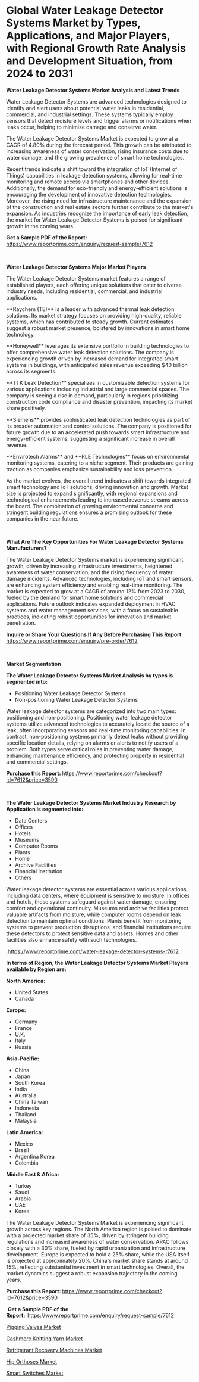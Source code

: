 <p><h1>Global Water Leakage Detector Systems Market by Types, Applications, and Major Players, with Regional Growth Rate Analysis and Development Situation, from 2024 to 2031</h1></p><p><strong>Water Leakage Detector Systems Market Analysis and Latest Trends</strong></p>
<p><p>Water Leakage Detector Systems are advanced technologies designed to identify and alert users about potential water leaks in residential, commercial, and industrial settings. These systems typically employ sensors that detect moisture levels and trigger alarms or notifications when leaks occur, helping to minimize damage and conserve water. </p><p>The Water Leakage Detector Systems Market is expected to grow at a CAGR of 4.80% during the forecast period. This growth can be attributed to increasing awareness of water conservation, rising insurance costs due to water damage, and the growing prevalence of smart home technologies. </p><p>Recent trends indicate a shift toward the integration of IoT (Internet of Things) capabilities in leakage detection systems, allowing for real-time monitoring and remote access via smartphones and other devices. Additionally, the demand for eco-friendly and energy-efficient solutions is encouraging the development of innovative detection technologies. Moreover, the rising need for infrastructure maintenance and the expansion of the construction and real estate sectors further contribute to the market's expansion. As industries recognize the importance of early leak detection, the market for Water Leakage Detector Systems is poised for significant growth in the coming years.</p></p>
<p><strong>Get a Sample PDF of the Report:&nbsp;</strong> <a href="https://www.reportprime.com/enquiry/request-sample/7612?utm_campaign=1464&utm_medium=2&utm_source=Github&utm_content=ia&utm_term=10102024&utm_id=water-leakage-detector-systems">https://www.reportprime.com/enquiry/request-sample/7612</a></p>
<p>&nbsp;</p>
<p><strong>Water Leakage Detector Systems Major Market Players</strong></p>
<p><p>The Water Leakage Detector Systems market features a range of established players, each offering unique solutions that cater to diverse industry needs, including residential, commercial, and industrial applications. </p><p>**Raychem (TE)** is a leader with advanced thermal leak detection solutions. Its market strategy focuses on providing high-quality, reliable systems, which has contributed to steady growth. Current estimates suggest a robust market presence, bolstered by innovations in smart home technology.</p><p>**Honeywell** leverages its extensive portfolio in building technologies to offer comprehensive water leak detection solutions. The company is experiencing growth driven by increased demand for integrated smart systems in buildings, with anticipated sales revenue exceeding $40 billion across its segments.</p><p>**TTK Leak Detection** specializes in customizable detection systems for various applications including industrial and large commercial spaces. The company is seeing a rise in demand, particularly in regions prioritizing construction code compliance and disaster prevention, impacting its market share positively.</p><p>**Siemens** provides sophisticated leak detection technologies as part of its broader automation and control solutions. The company is positioned for future growth due to an accelerated push towards smart infrastructure and energy-efficient systems, suggesting a significant increase in overall revenue.</p><p>**Envirotech Alarms** and **RLE Technologies** focus on environmental monitoring systems, catering to a niche segment. Their products are gaining traction as companies emphasize sustainability and loss prevention.</p><p>As the market evolves, the overall trend indicates a shift towards integrated smart technology and IoT solutions, driving innovation and growth. Market size is projected to expand significantly, with regional expansions and technological enhancements leading to increased revenue streams across the board. The combination of growing environmental concerns and stringent building regulations ensures a promising outlook for these companies in the near future.</p></p>
<p>&nbsp;</p>
<p><strong>What Are The Key Opportunities For Water Leakage Detector Systems Manufacturers?</strong></p>
<p><p>The Water Leakage Detector Systems market is experiencing significant growth, driven by increasing infrastructure investments, heightened awareness of water conservation, and the rising frequency of water damage incidents. Advanced technologies, including IoT and smart sensors, are enhancing system efficiency and enabling real-time monitoring. The market is expected to grow at a CAGR of around 12% from 2023 to 2030, fueled by the demand for smart home solutions and commercial applications. Future outlook indicates expanded deployment in HVAC systems and water management services, with a focus on sustainable practices, indicating robust opportunities for innovation and market penetration.</p></p>
<p><strong>Inquire or Share Your Questions If Any Before Purchasing This Report:</strong> <a href="https://www.reportprime.com/enquiry/pre-order/7612?utm_campaign=1464&utm_medium=2&utm_source=Github&utm_content=ia&utm_term=10102024&utm_id=water-leakage-detector-systems">https://www.reportprime.com/enquiry/pre-order/7612</a></p>
<p>&nbsp;</p>
<p><strong>Market Segmentation</strong></p>
<p><strong>The Water Leakage Detector Systems Market Analysis by types is segmented into:</strong></p>
<p><ul><li>Positioning Water Leakage Detector Systems</li><li>Non-positioning Water Leakage Detector Systems</li></ul></p>
<p><p>Water leakage detector systems are categorized into two main types: positioning and non-positioning. Positioning water leakage detector systems utilize advanced technologies to accurately locate the source of a leak, often incorporating sensors and real-time monitoring capabilities. In contrast, non-positioning systems primarily detect leaks without providing specific location details, relying on alarms or alerts to notify users of a problem. Both types serve critical roles in preventing water damage, enhancing maintenance efficiency, and protecting property in residential and commercial settings.</p></p>
<p><strong>Purchase this Report:&nbsp;</strong><a href="https://www.reportprime.com/checkout?id=7612&price=3590&utm_campaign=1464&utm_medium=2&utm_source=Github&utm_content=ia&utm_term=10102024&utm_id=water-leakage-detector-systems">https://www.reportprime.com/checkout?id=7612&price=3590</a></p>
<p>&nbsp;</p>
<p><strong>The Water Leakage Detector Systems Market Industry Research by Application is segmented into:</strong></p>
<p><ul><li>Data Centers</li><li>Offices</li><li>Hotels</li><li>Museums</li><li>Computer Rooms</li><li>Plants</li><li>Home</li><li>Archive Facilities</li><li>Financial Institution</li><li>Others</li></ul></p>
<p><p>Water leakage detector systems are essential across various applications, including data centers, where equipment is sensitive to moisture. In offices and hotels, these systems safeguard against water damage, ensuring comfort and operational continuity. Museums and archive facilities protect valuable artifacts from moisture, while computer rooms depend on leak detection to maintain optimal conditions. Plants benefit from monitoring systems to prevent production disruptions, and financial institutions require these detectors to protect sensitive data and assets. Homes and other facilities also enhance safety with such technologies.</p></p>
<p><a href="https://www.reportprime.com/water-leakage-detector-systems-r7612?utm_campaign=1464&utm_medium=2&utm_source=Github&utm_content=ia&utm_term=10102024&utm_id=water-leakage-detector-systems">&nbsp;https://www.reportprime.com/water-leakage-detector-systems-r7612</a></p>
<p><strong>In terms of Region, the Water Leakage Detector Systems Market Players available by Region are:</strong></p>
<p>
    <p> <strong> North America: </strong>
        <ul>
            <li>United States</li>
            <li>Canada</li>
        </ul>
        </p> 
    <p> <strong> Europe: </strong>
        <ul>
            <li>Germany</li>
            <li>France</li>
            <li>U.K.</li>
            <li>Italy</li>
            <li>Russia</li>
        </ul>
        </p> 
    <p> <strong> Asia-Pacific: </strong>
        <ul>
            <li>China</li>
            <li>Japan</li>
            <li>South Korea</li>
            <li>India</li>
            <li>Australia</li>
            <li>China Taiwan</li>
            <li>Indonesia</li>
            <li>Thailand</li>
            <li>Malaysia</li>
        </ul>
        </p> 
    <p> <strong> Latin America: </strong>
        <ul>
            <li>Mexico</li>
            <li>Brazil</li>
            <li>Argentina Korea</li>
            <li>Colombia</li>
        </ul>
        </p> 
    <p> <strong> Middle East & Africa: </strong>
        <ul>
            <li>Turkey</li>
            <li>Saudi</li>
            <li>Arabia</li>
            <li>UAE</li>
            <li>Korea</li>
        </ul>
    </p>
    </p>
<p><p>The Water Leakage Detector Systems Market is experiencing significant growth across key regions. The North America region is poised to dominate with a projected market share of 35%, driven by stringent building regulations and increased awareness of water conservation. APAC follows closely with a 30% share, fueled by rapid urbanization and infrastructure development. Europe is expected to hold a 25% share, while the USA itself is projected at approximately 20%. China's market share stands at around 15%, reflecting substantial investment in smart technologies. Overall, the market dynamics suggest a robust expansion trajectory in the coming years.</p></p>
<p><strong>Purchase this Report: </strong><a href="https://www.reportprime.com/checkout?id=7612&price=3590&utm_campaign=1464&utm_medium=2&utm_source=Github&utm_content=ia&utm_term=10102024&utm_id=water-leakage-detector-systems">https://www.reportprime.com/checkout?id=7612&price=3590</a></p>
<p>&nbsp;<strong>Get a Sample PDF of the Report:&nbsp;&nbsp;</strong><a href="https://www.reportprime.com/enquiry/request-sample/7612?utm_campaign=1464&utm_medium=2&utm_source=Github&utm_content=ia&utm_term=10102024&utm_id=water-leakage-detector-systems">https://www.reportprime.com/enquiry/request-sample/7612</a></p>
<p><strong></strong></p>
<p><p><a href="https://www.linkedin.com/pulse/strategic-insights-global-pigging-valves-market-trends-2024-jmoof?utm_campaign=1464&utm_medium=2&utm_source=Github&utm_content=ia&utm_term=10102024&utm_id=water-leakage-detector-systems">Pigging Valves Market</a></p><p><a href="https://www.linkedin.com/pulse/cashmere-knitting-yarn-market-size-share-analysis-growth-8lmpf?utm_campaign=1464&utm_medium=2&utm_source=Github&utm_content=ia&utm_term=10102024&utm_id=water-leakage-detector-systems">Cashmere Knitting Yarn Market</a></p><p><a href="https://www.linkedin.com/pulse/refrigerant-recovery-machines-market-consolidation-impact-structure-30rff?utm_campaign=1464&utm_medium=2&utm_source=Github&utm_content=ia&utm_term=10102024&utm_id=water-leakage-detector-systems">Refrigerant Recovery Machines Market</a></p><p><a href="https://www.linkedin.com/pulse/hip-orthoses-market-overview-global-trends-future-prospects-dyihe?utm_campaign=1464&utm_medium=2&utm_source=Github&utm_content=ia&utm_term=10102024&utm_id=water-leakage-detector-systems">Hip Orthoses Market</a></p><p><a href="https://www.linkedin.com/pulse/global-smart-switches-industry-analysis-report-market-d9xnc?utm_campaign=1464&utm_medium=2&utm_source=Github&utm_content=ia&utm_term=10102024&utm_id=water-leakage-detector-systems">Smart Switches Market</a></p></p>
